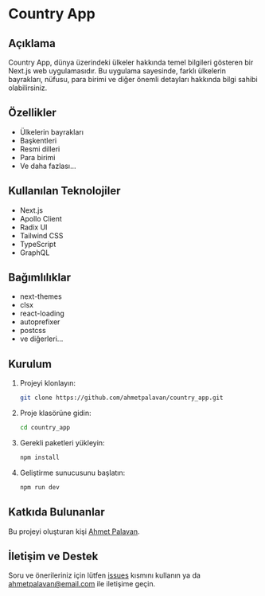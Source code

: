 # Country App

## Açıklama

Country App, dünya üzerindeki ülkeler hakkında temel bilgileri gösteren bir Next.js web uygulamasıdır. Bu uygulama sayesinde, farklı ülkelerin bayrakları, nüfusu, para birimi ve diğer önemli detayları hakkında bilgi sahibi olabilirsiniz.

## Özellikler

- Ülkelerin bayrakları
- Başkentleri
- Resmi dilleri
- Para birimi
- Ve daha fazlası...

## Kullanılan Teknolojiler

- Next.js
- Apollo Client
- Radix UI
- Tailwind CSS
- TypeScript
- GraphQL

## Bağımlılıklar

- next-themes
- clsx
- react-loading
- autoprefixer
- postcss
- ve diğerleri...

## Kurulum

1. Projeyi klonlayın:
    ```bash
    git clone https://github.com/ahmetpalavan/country_app.git
    ```
    
2. Proje klasörüne gidin:
    ```bash
    cd country_app
    ```

3. Gerekli paketleri yükleyin:
    ```bash
    npm install
    ```

4. Geliştirme sunucusunu başlatın:
    ```bash
    npm run dev
    ```

## Katkıda Bulunanlar

Bu projeyi oluşturan kişi [Ahmet Palavan](https://github.com/ahmetpalavan).

## İletişim ve Destek

Soru ve önerileriniz için lütfen [issues](https://github.com/ahmetpalavan/country_app/issues) kısmını kullanın ya da ahmetpalavan@email.com ile iletişime geçin.
